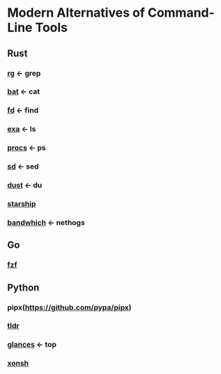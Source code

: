 # Modern Alternatives of Command-Line Tools

## Rust
### [rg](https://github.com/BurntSushi/ripgrep) <- grep

### [bat](https://github.com/sharkdp/bat) <- cat

### [fd](https://github.com/sharkdp/fd) <- find

### [exa](https://github.com/ogham/exa) <- ls

### [procs](https://github.com/dalance/procs) <- ps

### [sd](https://github.com/chmln/sd) <- sed

### [dust](https://github.com/bootandy/dust) <- du

### [starship](https://github.com/starship/starship)

### [bandwhich](https://github.com/imsnif/bandwhich) <- nethogs

## Go
### [fzf](https://github.com/junegunn/fzf)

## Python
### pipx(https://github.com/pypa/pipx)

### [tldr](https://github.com/tldr-pages/tldr-python-client)

### [glances](https://github.com/nicolargo/glances) <- top

### [xonsh](https://github.com/xonsh/xonsh)

